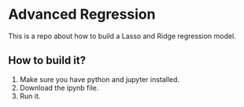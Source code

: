 # Advanced Regression
This is a repo about how to build a Lasso and Ridge regression model.


## How to build it?
1. Make sure you have python and jupyter installed.
2. Download the ipynb file.
2. Run it.